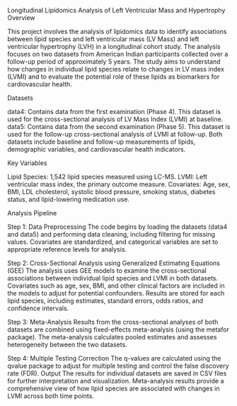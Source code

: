 Longitudinal Lipidomics Analysis of Left Ventricular Mass and Hypertrophy
Overview

This project involves the analysis of lipidomics data to identify associations between lipid species and left ventricular mass (LV Mass) and left ventricular hypertrophy (LVH) in a longitudinal cohort study. The analysis focuses on two datasets from American Indian participants collected over a follow-up period of approximately 5 years. The study aims to understand how changes in individual lipid species relate to changes in LV mass index (LVMI) and to evaluate the potential role of these lipids as biomarkers for cardiovascular health.

Datasets

data4: Contains data from the first examination (Phase 4). This dataset is used for the cross-sectional analysis of LV Mass Index (LVMI) at baseline.                                                
data5: Contains data from the second examination (Phase 5). This dataset is used for the follow-up cross-sectional analysis of LVMI at follow-up.
Both datasets include baseline and follow-up measurements of lipids, demographic variables, and cardiovascular health indicators.

Key Variables

Lipid Species: 1,542 lipid species measured using LC-MS.
LVMI: Left ventricular mass index, the primary outcome measure.
Covariates: Age, sex, BMI, LDL cholesterol, systolic blood pressure, smoking status, diabetes status, and lipid-lowering medication use.

Analysis Pipeline

Step 1: Data Preprocessing
The code begins by loading the datasets (data4 and data5) and performing data cleaning, including filtering for missing values.
Covariates are standardized, and categorical variables are set to appropriate reference levels for analysis.

Step 2: Cross-Sectional Analysis using Generalized Estimating Equations (GEE)
The analysis uses GEE models to examine the cross-sectional associations between individual lipid species and LVMI in both datasets.
Covariates such as age, sex, BMI, and other clinical factors are included in the models to adjust for potential confounders.
Results are stored for each lipid species, including estimates, standard errors, odds ratios, and confidence intervals.

Step 3: Meta-Analysis
Results from the cross-sectional analyses of both datasets are combined using fixed-effects meta-analysis (using the metafor package).
The meta-analysis calculates pooled estimates and assesses heterogeneity between the two datasets.

Step 4: Multiple Testing Correction
The q-values are calculated using the qvalue package to adjust for multiple testing and control the false discovery rate (FDR).
Output
The results for individual datasets are saved in CSV files for further interpretation and visualization.
Meta-analysis results provide a comprehensive view of how lipid species are associated with changes in LVMI across both time points.
